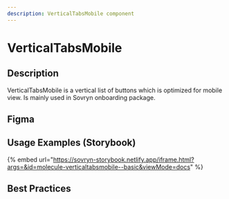 ```yaml
---
description: VerticalTabsMobile component
---
```


# VerticalTabsMobile

## Description

VerticalTabsMobile is a vertical list of buttons which is optimized for mobile view. Is mainly used in Sovryn onboarding package.

## Figma

## Usage Examples (Storybook)

{% embed url="https://sovryn-storybook.netlify.app/iframe.html?args=&id=molecule-verticaltabsmobile--basic&viewMode=docs" %}

## Best Practices
